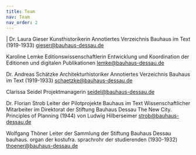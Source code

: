 ```yaml
---
title: Team
nav: Team
nav_order: 2
---
```


| 
Dr. Laura Gieser
Kunsthistorikerin
Annotiertes Verzeichnis Bauhaus im Text (1919-1933)
gieser@bauhaus-dessau.de

Karoline Lemke
Editionswissenschaftlerin
Entwicklung und Koordination der Editionen und digitalen Publikationen
lemke@bauhaus-dessau.de

Dr. Andreas Schätzke
Architekturhistoriker
Annotiertes Verzeichnis Bauhaus im Text (1919-1933)
schaetzke@bauhaus-dessau.de

Clarissa Seidel
Projektmanagerin
seidel@bauhaus-dessau.de

Dr. Florian Strob
Leiter der Pilotprojekte Bauhaus im Text
Wissenschaftlicher Mitarbeiter im Direktorat der Stiftung Bauhaus Dessau
The New City. Principles of Planning (1944) von Ludwig Hilberseimer
strob@bauhaus-dessau.de

Wolfgang Thöner
Leiter der Sammlung der Stiftung Bauhaus Dessau
bauhaus. organ der kostufra. sprachrohr der studierenden (1930-1932)
thoener@bauhaus-dessau.de
